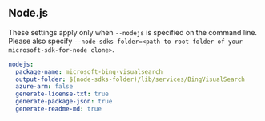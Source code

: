 ## Node.js

These settings apply only when `--nodejs` is specified on the command line.
Please also specify `--node-sdks-folder=<path to root folder of your microsoft-sdk-for-node clone>`.

``` yaml $(nodejs)
nodejs:
  package-name: microsoft-bing-visualsearch
  output-folder: $(node-sdks-folder)/lib/services/BingVisualSearch
  azure-arm: false
  generate-license-txt: true
  generate-package-json: true
  generate-readme-md: true
```
